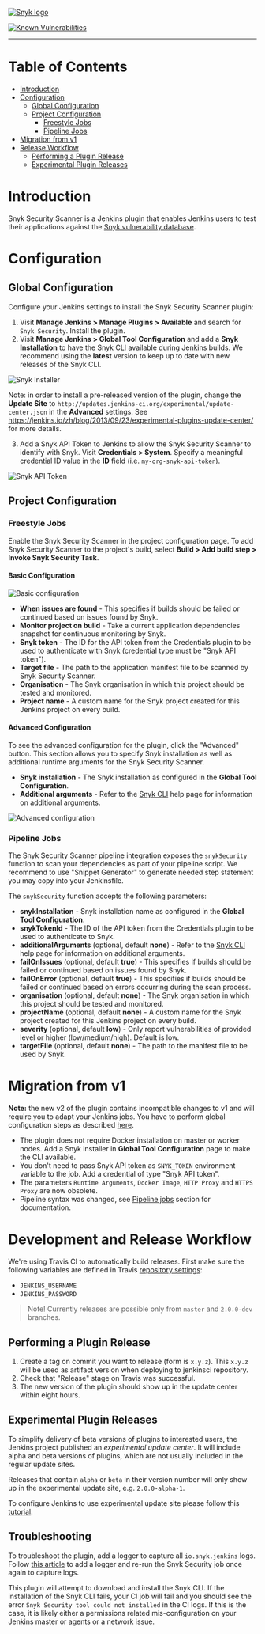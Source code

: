 [![Snyk logo](https://snyk.io/style/asset/logo/snyk-print.svg)](https://snyk.io)

[![Known Vulnerabilities](https://snyk.io/test/github/jenkinsci/snyk-security-scanner-plugin/badge.svg)](https://snyk.io/test/github/jenkinsci/snyk-security-scanner-plugin)

***

# Table of Contents
- [Introduction](#introduction)
- [Configuration](#configuration)
  - [Global Configuration](#global-configuration)
  - [Project Configuration](#project-configuration)
    - [Freestyle Jobs](#freestyle-jobs)
    - [Pipeline Jobs](#pipeline-jobs)
- [Migration from v1](#migration-from-v1)
- [Release Workflow](#release-workflow)
  - [Performing a Plugin Release](#performing-a-plugin-release)
  - [Experimental Plugin Releases](#experimental-plugin-releases)


# Introduction

Snyk Security Scanner is a Jenkins plugin that enables Jenkins users to test their applications against the [Snyk vulnerability database](https://snyk.io/vuln).


# Configuration

## Global Configuration

Configure your Jenkins settings to install the Snyk Security Scanner plugin:
1. Visit **Manage Jenkins > Manage Plugins > Available** and search for `Snyk Security`. Install the plugin.
2. Visit **Manage Jenkins > Global Tool Configuration** and add a **Snyk Installation** to have the Snyk CLI available during Jenkins builds. We recommend using the **latest** version to keep up to date with new releases of the Snyk CLI.

![Snyk Installer](docs/snyk_configuration_installation_v2.png)

Note: in order to install a pre-released version of the plugin, change the **Update Site** to `http://updates.jenkins-ci.org/experimental/update-center.json` in the **Advanced** settings. See https://jenkins.io/zh/blog/2013/09/23/experimental-plugins-update-center/ for more details.

3. Add a Snyk API Token to Jenkins to allow the Snyk Security Scanner to identify with Snyk.
Visit **Credentials > System**. Specify a meaningful credential ID value in the **ID** field (i.e. `my-org-snyk-api-token`).

![Snyk API Token](docs/snyk_configuration_token_v2.png)


## Project Configuration

### Freestyle Jobs

Enable the Snyk Security Scanner in the project configuration page. To add Snyk Security Scanner to the project's build, select **Build > Add build step > Invoke Snyk Security Task**.

#### Basic Configuration

![Basic configuration](docs/snyk_buildstep_basic_v2.png)

- **When issues are found** - This specifies if builds should be failed or continued based on issues found by Snyk.
- **Monitor project on build** - Take a current application dependencies snapshot for continuous monitoring by Snyk.
- **Snyk token** - The ID for the API token from the Credentials plugin to be used to authenticate with Snyk (credential type must be "Snyk API token").
- **Target file** - The path to the application manifest file to be scanned by Snyk Security Scanner.
- **Organisation** - The Snyk organisation in which this project should be tested and monitored.
- **Project name** - A custom name for the Snyk project created for this Jenkins project on every build.

#### Advanced Configuration

To see the advanced configuration for the plugin, click the "Advanced" button. This section allows you to specify Snyk installation as well as additional runtime arguments for the Snyk Security Scanner.

- **Snyk installation** - The Snyk installation as configured in the **Global Tool Configuration**.
- **Additional arguments** - Refer to the [Snyk CLI](https://snyk.io/docs/using-snyk/) help page for information on additional arguments.

![Advanced configuration](docs/snyk_buildstep_advanced_v2.png)


### Pipeline Jobs

The Snyk Security Scanner pipeline integration exposes the `snykSecurity` function to scan your dependencies as part of your pipeline script. We recommend to use "Snippet Generator" to generate needed step statement you may copy into your Jenkinsfile.

The `snykSecurity` function accepts the following parameters:

- **snykInstallation** - Snyk installation name as configured in the **Global Tool Configuration**.
- **snykTokenId** - The ID of the API token from the Credentials plugin to be used to authenticate to Snyk.
- **additionalArguments** (optional, default **none**) - Refer to the [Snyk CLI](https://snyk.io/docs/using-snyk/) help page for information on additional arguments.
- **failOnIssues** (optional, default **true**) - This specifies if builds should be failed or continued based on issues found by Snyk.
- **failOnError** (optional, default **true**) - This specifies if builds should be failed or continued based on errors occurring during the scan process.
- **organisation** (optional, default **none**) - The Snyk organisation in which this project should be tested and monitored.
- **projectName** (optional, default **none**) - A custom name for the Snyk project created for this Jenkins project on every build.
- **severity** (optional, default **low**) - Only report vulnerabilities of provided level or higher (low/medium/high). Default is low.
- **targetFile** (optional, default **none**) - The path to the manifest file to be used by Snyk.


# Migration from v1

**Note:** the new v2 of the plugin contains incompatible changes to v1 and will require you to adapt your Jenkins jobs. You have to perform global configuration steps as described [here](#global-configuration).

- The plugin does not require Docker installation on master or worker nodes. Add a Snyk installer in **Global Tool Configuration** page to make the CLI available.
- You don't need to pass Snyk API token as `SNYK_TOKEN` environment variable to the job. Add a credential of type "Snyk API token".
- The parameters `Runtime Arguments`, `Docker Image`, `HTTP Proxy` and `HTTPS Proxy` are now obsolete.
- Pipeline syntax was changed, see [Pipeline jobs](#pipeline-jobs) section for documentation.


# Development and Release Workflow

We're using Travis CI to automatically build releases. First make sure the following variables are defined in Travis
[repository settings](https://docs.travis-ci.com/user/environment-variables#defining-variables-in-repository-settings):
- `JENKINS_USERNAME`
- `JENKINS_PASSWORD`

> Note! Currently releases are possible only from `master` and `2.0.0-dev` branches.

## Performing a Plugin Release

1. Create a tag on commit you want to release (form is `x.y.z`). This `x.y.z` will be used as artifact version when deploying to jenkinsci
repository.
2. Check that "Release" stage on Travis was successful.
3. The new version of the plugin should show up in the update center within eight hours.

## Experimental Plugin Releases

To simplify delivery of beta versions of plugins to interested users, the Jenkins project published an *experimental update center*. It will
include alpha and beta versions of plugins, which are not usually included in the regular update sites.

Releases that contain `alpha` or `beta` in their version number will only show up in the experimental update site, e.g. `2.0.0-alpha-1`.

To configure Jenkins to use experimental update site please follow this [tutorial](https://jenkins.io/doc/developer/publishing/releasing-experimental-updates).

## Troubleshooting

To troubleshoot the plugin, add a logger to capture all `io.snyk.jenkins` logs. Follow [this article](https://support.cloudbees.com/hc/en-us/articles/204880580-How-do-I-create-a-logger-in-Jenkins-for-troubleshooting-and-diagnostic-information-) to add a logger and re-run the Snyk Security job once again to capture logs.

This plugin will attempt to download and install the Snyk CLI. If the installation of the Snyk CLI fails, your CI job will fail and you should see the error `Snyk Security tool could not installed` in the CI logs. If this is the case, it is likely either a permissions related mis-configuration on your Jenkins master or agents or a network issue.
